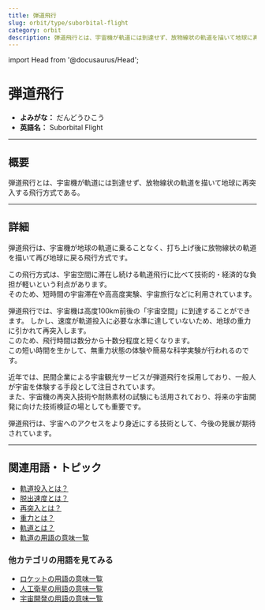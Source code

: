 ```yaml
---
title: 弾道飛行
slug: orbit/type/suborbital-flight
category: orbit
description: 弾道飛行とは、宇宙機が軌道には到達せず、放物線状の軌道を描いて地球に再突入する飛行方式である。
---
```


import Head from '@docusaurus/Head';

<Head>
  <script type="application/ld+json">
    {`{
      "@context": "https://schema.org",
      "@type": "DefinedTerm",
      "name": "弾道飛行",
      "inDefinedTermSet": "https://www.space-portal.org",
      "termCode": "orbit/type/suborbital-flight",
      "description": "弾道飛行とは、宇宙機が軌道には到達せず、放物線状の軌道を描いて地球に再突入する飛行方式である。",
      "url": "https://www.space-portal.org/docs/orbit/type/suborbital-flight"
    }`}
  </script>
</Head>

# 弾道飛行

- **よみがな：** だんどうひこう  
- **英語名：** Suborbital Flight  

---

## 概要

弾道飛行とは、宇宙機が軌道には到達せず、放物線状の軌道を描いて地球に再突入する飛行方式である。

---

## 詳細

弾道飛行は、宇宙機が地球の軌道に乗ることなく、打ち上げ後に放物線状の軌道を描いて再び地球に戻る飛行方式です。  

この飛行方式は、宇宙空間に滞在し続ける軌道飛行に比べて技術的・経済的な負担が軽いという利点があります。  
そのため、短時間の宇宙滞在や高高度実験、宇宙旅行などに利用されています。  

弾道飛行では、宇宙機は高度100km前後の「宇宙空間」に到達することができます。
しかし、速度が軌道投入に必要な水準に達していないため、地球の重力に引かれて再突入します。  
このため、飛行時間は数分から十数分程度と短くなります。  
この短い時間を生かして、無重力状態の体験や簡易な科学実験が行われるのです。  

近年では、民間企業による宇宙観光サービスが弾道飛行を採用しており、一般人が宇宙を体験する手段として注目されています。  
また、宇宙機の再突入技術や耐熱素材の試験にも活用されており、将来の宇宙開発に向けた技術検証の場としても重要です。  

弾道飛行は、宇宙へのアクセスをより身近にする技術として、今後の発展が期待されています。

---

## 関連用語・トピック

- [軌道投入とは？](docs/orbit/operation/orbital-insertion)  
- [脱出速度とは？](docs/orbit/mechanics/escape-velocity)   
- [再突入とは？](docs/explorer/technology/reentry)   
- [重力とは？](docs/physics/gravity)
- [軌道とは？](docs/orbit/orbit)
- [軌道の用語の意味一覧](docs/category/orbit)

### 他カテゴリの用語を見てみる
- [ロケットの用語の意味一覧](docs/category/rocket)
- [人工衛星の用語の意味一覧](docs/category/satellite)
- [宇宙開発の用語の意味一覧](docs/category/glossary)
